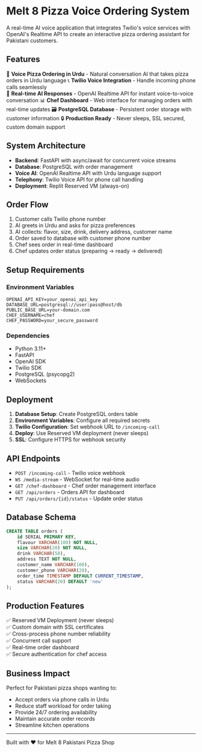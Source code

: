 # Melt 8 Pizza Voice Ordering System

A real-time AI voice application that integrates Twilio's voice services with OpenAI's Realtime API to create an interactive pizza ordering assistant for Pakistani customers.

## Features

🍕 **Voice Pizza Ordering in Urdu** - Natural conversation AI that takes pizza orders in Urdu language
📞 **Twilio Voice Integration** - Handle incoming phone calls seamlessly  
🔄 **Real-time AI Responses** - OpenAI Realtime API for instant voice-to-voice conversation
📊 **Chef Dashboard** - Web interface for managing orders with real-time updates
🗃️ **PostgreSQL Database** - Persistent order storage with customer information
🔒 **Production Ready** - Never sleeps, SSL secured, custom domain support

## System Architecture

- **Backend**: FastAPI with async/await for concurrent voice streams
- **Database**: PostgreSQL with order management
- **Voice AI**: OpenAI Realtime API with Urdu language support
- **Telephony**: Twilio Voice API for phone call handling
- **Deployment**: Replit Reserved VM (always-on)

## Order Flow

1. Customer calls Twilio phone number
2. AI greets in Urdu and asks for pizza preferences
3. AI collects: flavor, size, drink, delivery address, customer name
4. Order saved to database with customer phone number
5. Chef sees order in real-time dashboard
6. Chef updates order status (preparing → ready → delivered)

## Setup Requirements

### Environment Variables
```env
OPENAI_API_KEY=your_openai_api_key
DATABASE_URL=postgresql://user:pass@host/db
PUBLIC_BASE_URL=your-domain.com
CHEF_USERNAME=chef
CHEF_PASSWORD=your_secure_password
```

### Dependencies
- Python 3.11+
- FastAPI
- OpenAI SDK
- Twilio SDK
- PostgreSQL (psycopg2)
- WebSockets

## Deployment

1. **Database Setup**: Create PostgreSQL orders table
2. **Environment Variables**: Configure all required secrets
3. **Twilio Configuration**: Set webhook URL to `/incoming-call`
4. **Deploy**: Use Reserved VM deployment (never sleeps)
5. **SSL**: Configure HTTPS for webhook security

## API Endpoints

- `POST /incoming-call` - Twilio voice webhook
- `WS /media-stream` - WebSocket for real-time audio
- `GET /chef-dashboard` - Chef order management interface  
- `GET /api/orders` - Orders API for dashboard
- `PUT /api/orders/{id}/status` - Update order status

## Database Schema

```sql
CREATE TABLE orders (
    id SERIAL PRIMARY KEY,
    flavour VARCHAR(100) NOT NULL,
    size VARCHAR(20) NOT NULL,
    drink VARCHAR(50),
    address TEXT NOT NULL,
    customer_name VARCHAR(100),
    customer_phone VARCHAR(20),
    order_time TIMESTAMP DEFAULT CURRENT_TIMESTAMP,
    status VARCHAR(20) DEFAULT 'new'
);
```

## Production Features

✅ Reserved VM Deployment (never sleeps)  
✅ Custom domain with SSL certificates  
✅ Cross-process phone number reliability  
✅ Concurrent call support  
✅ Real-time order dashboard  
✅ Secure authentication for chef access  

## Business Impact

Perfect for Pakistani pizza shops wanting to:
- Accept orders via phone calls in Urdu
- Reduce staff workload for order taking
- Provide 24/7 ordering availability  
- Maintain accurate order records
- Streamline kitchen operations

---

Built with ❤️ for Melt 8 Pakistani Pizza Shop